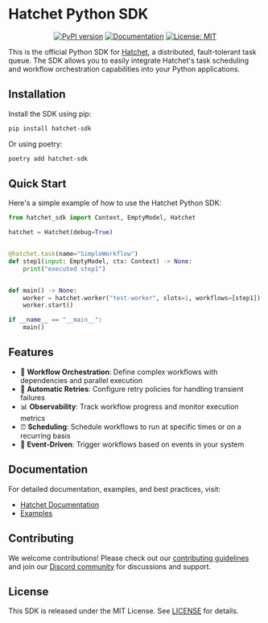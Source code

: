 # Hatchet Python SDK

<div align="center">

[![PyPI version](https://badge.fury.io/py/hatchet-sdk.svg)](https://badge.fury.io/py/hatchet-sdk)
[![Documentation](https://img.shields.io/badge/docs-hatchet.run-blue)](https://docs.hatchet.run)
[![License: MIT](https://img.shields.io/badge/License-MIT-purple.svg)](https://opensource.org/licenses/MIT)

</div>

This is the official Python SDK for [Hatchet](https://hatchet.run), a distributed, fault-tolerant task queue. The SDK allows you to easily integrate Hatchet's task scheduling and workflow orchestration capabilities into your Python applications.

## Installation

Install the SDK using pip:

```bash
pip install hatchet-sdk
```

Or using poetry:

```bash
poetry add hatchet-sdk
```

## Quick Start

Here's a simple example of how to use the Hatchet Python SDK:

```python
from hatchet_sdk import Context, EmptyModel, Hatchet

hatchet = Hatchet(debug=True)


@hatchet.task(name="SimpleWorkflow")
def step1(input: EmptyModel, ctx: Context) -> None:
    print("executed step1")


def main() -> None:
    worker = hatchet.worker("test-worker", slots=1, workflows=[step1])
    worker.start()

if __name__ == "__main__":
    main()
```

## Features

- 🔄 **Workflow Orchestration**: Define complex workflows with dependencies and parallel execution
- 🔁 **Automatic Retries**: Configure retry policies for handling transient failures
- 📊 **Observability**: Track workflow progress and monitor execution metrics
- ⏰ **Scheduling**: Schedule workflows to run at specific times or on a recurring basis
- 🔄 **Event-Driven**: Trigger workflows based on events in your system

## Documentation

For detailed documentation, examples, and best practices, visit:
- [Hatchet Documentation](https://docs.hatchet.run)
- [Examples](https://github.com/hatchet-dev/hatchet/tree/main/sdks/python/examples)

## Contributing

We welcome contributions! Please check out our [contributing guidelines](https://docs.hatchet.run/contributing) and join our [Discord community](https://discord.gg/ZMeUafwH89) for discussions and support.

## License

This SDK is released under the MIT License. See [LICENSE](https://github.com/hatchet-dev/hatchet/blob/main/LICENSE) for details.
